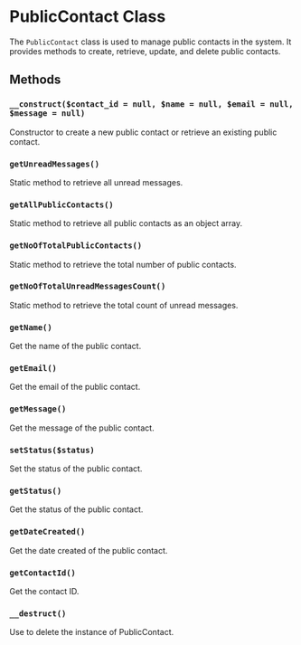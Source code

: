# PublicContact Class

The `PublicContact` class is used to manage public contacts in the system. It provides methods to create, retrieve, update, and delete public contacts.

## Methods

### `__construct($contact_id = null, $name = null, $email = null, $message = null)`
Constructor to create a new public contact or retrieve an existing public contact.

### `getUnreadMessages()`
Static method to retrieve all unread messages.

### `getAllPublicContacts()`
Static method to retrieve all public contacts as an object array.

### `getNoOfTotalPublicContacts()`
Static method to retrieve the total number of public contacts.

### `getNoOfTotalUnreadMessagesCount()`
Static method to retrieve the total count of unread messages.

### `getName()`
Get the name of the public contact.

### `getEmail()`
Get the email of the public contact.

### `getMessage()`
Get the message of the public contact.

### `setStatus($status)`
Set the status of the public contact.

### `getStatus()`
Get the status of the public contact.

### `getDateCreated()`
Get the date created of the public contact.

### `getContactId()`
Get the contact ID.

### `__destruct()`
Use to delete the instance of PublicContact.
